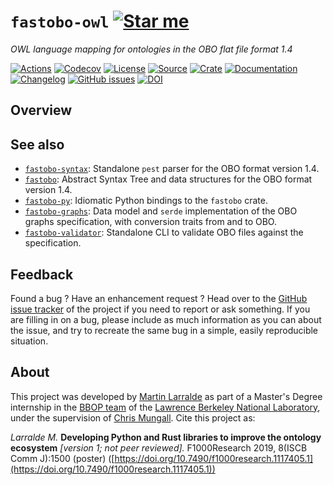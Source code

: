 # `fastobo-owl` [![Star me](https://img.shields.io/github/stars/fastobo/fastobo-owl.svg?style=social&label=Star&maxAge=3600)](https://github.com/fastobo/fastobo-owl/stargazers)

*OWL language mapping for ontologies in the OBO flat file format 1.4*

[![Actions](https://img.shields.io/github/workflow/status/fastobo/fastobo-owl/Test?style=flat-square&maxAge=600)](https://github.com/fastobo/fastobo-owl/actions)
[![Codecov](https://img.shields.io/codecov/c/gh/fastobo/fastobo-owl/master.svg?style=flat-square&maxAge=600)](https://codecov.io/gh/fastobo/fastobo-owl)
[![License](https://img.shields.io/badge/license-MIT-blue.svg?style=flat-square&maxAge=2678400)](https://choosealicense.com/licenses/mit/)
[![Source](https://img.shields.io/badge/source-GitHub-303030.svg?maxAge=2678400&style=flat-square)](https://github.com/fastobo/fastobo-owl/)
[![Crate](https://img.shields.io/crates/v/fastobo-owl.svg?maxAge=600&style=flat-square)](https://crates.io/crates/fastobo-owl)
[![Documentation](https://img.shields.io/badge/docs.rs-latest-4d76ae.svg?maxAge=2678400&style=flat-square)](https://docs.rs/fastobo/latest/fastobo/parser/)
[![Changelog](https://img.shields.io/badge/keep%20a-changelog-8A0707.svg?maxAge=2678400&style=flat-square)](https://github.com/fastobo/fastobo-owl/blob/master/CHANGELOG.md)
[![GitHub issues](https://img.shields.io/github/issues/fastobo/fastobo-owl.svg?style=flat-square)](https://github.com/fastobo/fastobo-owl/issues)
[![DOI](https://img.shields.io/badge/doi-10.7490%2Ff1000research.1117405.1-brightgreen?style=flat-square&maxAge=31536000)](https://f1000research.com/posters/8-1500)


## Overview

## See also

* [`fastobo-syntax`](https://crates.io/crates/fastobo-syntax): Standalone `pest` parser
  for the OBO format version 1.4.
* [`fastobo`](https://crates.io/crates/fastobo): Abstract Syntax Tree and data
  structures for the OBO format version 1.4.
* [`fastobo-py`](https://pypi.org/project/fastobo/): Idiomatic Python bindings
  to the `fastobo` crate.
* [`fastobo-graphs`](https://crates.io/crates/fastobo-graphs): Data model and `serde`
  implementation of the OBO graphs specification, with conversion traits from and to OBO.
* [`fastobo-validator`](https://crates.io/crates/fastobo-validator): Standalone CLI
  to validate OBO files against the specification.

## Feedback

Found a bug ? Have an enhancement request ? Head over to the
[GitHub issue tracker](https://github.com/fastobo/fastobo-owl/issues) of the project if
you need to report or ask something. If you are filling in on a bug, please include as much
information as you can about the issue, and try to recreate the same bug in a simple, easily
reproducible situation.


## About

This project was developed by [Martin Larralde](https://github.com/althonos)
as part of a Master's Degree internship in the [BBOP team](http://berkeleybop.org/) of the
[Lawrence Berkeley National Laboratory](https://www.lbl.gov/), under the supervision of
[Chris Mungall](http://biosciences.lbl.gov/profiles/chris-mungall/). Cite this project as:

*Larralde M.* **Developing Python and Rust libraries to improve the ontology ecosystem**
*\[version 1; not peer reviewed\].* F1000Research 2019, 8(ISCB Comm J):1500 (poster)
([https://doi.org/10.7490/f1000research.1117405.1](https://doi.org/10.7490/f1000research.1117405.1))
